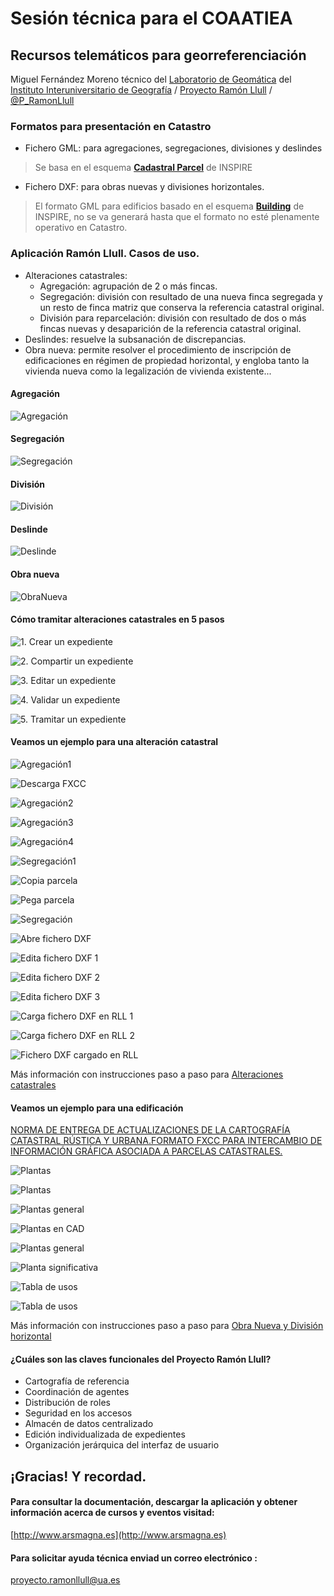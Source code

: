 # Sesión técnica para el COAATIEA
## Recursos telemáticos para georreferenciación
Miguel Fernández Moreno
técnico del [Laboratorio de Geomática](http://iig.ua.es/es/geomatica/) del [Instituto Interuniversitario de Geografía](http://iig.ua.es/) / [Proyecto Ramón Llull](http://www.arsmagna.es) / <i class="fa fa-twitter-square"></i> [@P_RamonLlull](https://twitter.com/P_RamonLlull)



### Formatos para presentación en Catastro
- Fichero GML: para agregaciones, segregaciones, divisiones y deslindes
> <i class="fa fa-info-circle"></i> Se basa en el esquema [**Cadastral Parcel**](https://inspire-forum.jrc.ec.europa.eu/pg/pages/view/1806/cadastral-parcels) de INSPIRE

- Fichero DXF: para obras nuevas y divisiones horizontales.
> <i class="fa fa-info-circle"></i> El formato GML para edificios basado en el esquema  [**Building**](http://inspire.ec.europa.eu/documents/Data_Specifications/INSPIRE_DataSpecification_BU_v3.0rc3.pdf) de INSPIRE, no se va generará hasta que el formato no esté plenamente operativo en Catastro.



### Aplicación Ramón Llull. Casos de uso.
  - Alteraciones catastrales:
    - Agregación: agrupación de 2 o más fincas. 
    - Segregación: división con resultado de una nueva finca segregada y un resto de finca matriz que conserva la referencia catastral original.
    - División para reparcelación: división con resultado de dos o más fincas nuevas y desaparición de la referencia catastral original. 
  - Deslindes: resuelve la subsanación de discrepancias.
  - Obra nueva: permite resolver el procedimiento de inscripción de edificaciones en régimen de propiedad horizontal, y engloba tanto la vivienda nueva como la legalización de vivienda existente...


#### Agregación
![Agregación](http://labgeo.github.io/meetup-COAATIEA/img/Agg.png)


#### Segregación
![Segregación](http://labgeo.github.io/meetup-COAATIEA/img/Seg.png)


#### División
![División](http://labgeo.github.io/meetup-COAATIEA/img/Div.png)


#### Deslinde
![Deslinde](http://labgeo.github.io/meetup-COAATIEA/img/Des.png)


#### Obra nueva
![ObraNueva](http://labgeo.github.io/meetup-COAATIEA/img/ObraNueva.png)



#### Cómo tramitar alteraciones catastrales en 5 pasos


![1. Crear un expediente](http://labgeo.github.io/understandingRL/img/understandingRL-1.png)


![2. Compartir un expediente](http://labgeo.github.io/understandingRL/img/understandingRL-2.png)


![3. Editar un expediente](http://labgeo.github.io/understandingRL/img/understandingRL-3.png)


![4. Validar un expediente](http://labgeo.github.io/understandingRL/img/understandingRL-4.png)


![5. Tramitar un expediente](http://labgeo.github.io/understandingRL/img/understandingRL-5.png)



#### Veamos un ejemplo para una alteración catastral


![Agregación1](http://labgeo.github.io/meetup-COAATIEA/img/cap5/ifazAgr.jpeg)


![Descarga FXCC](http://labgeo.github.io/meetup-COAATIEA/img/cap5/downloadLand.jpeg)


![Agregación2](http://labgeo.github.io/meetup-COAATIEA/img/cap5/ifazAgr2.jpeg)


![Agregación3](http://labgeo.github.io/meetup-COAATIEA/img/cap5/ifazAgr3.jpeg)


![Agregación4](http://labgeo.github.io/meetup-COAATIEA/img/cap5/ifazAgr4.jpeg)


![Segregación1](http://labgeo.github.io/meetup-COAATIEA/img/cap5/ifazSgr1.jpeg)


![Copia parcela](http://labgeo.github.io/meetup-COAATIEA/img/cap5/copyParcelAgr.jpeg)


![Pega parcela](http://labgeo.github.io/meetup-COAATIEA/img/cap5/pasteParcelAgr.jpeg)


![Segregación](http://labgeo.github.io/meetup-COAATIEA/img/cap5/ifazSgr2.jpeg)


![Abre fichero DXF](http://labgeo.github.io/meetup-COAATIEA/img/cap5/cad1.jpeg)


![Edita fichero DXF 1](http://labgeo.github.io/meetup-COAATIEA/img/cap5/cad2.jpeg)


![Edita fichero DXF 2](http://labgeo.github.io/meetup-COAATIEA/img/cap5/cad3.jpeg)


![Edita fichero DXF 3](http://labgeo.github.io/meetup-COAATIEA/img/cap5/cad4.jpeg)


![Carga fichero DXF en RLL 1](http://labgeo.github.io/meetup-COAATIEA/img/cap5/ifazSgr5.jpeg)


![Carga fichero DXF en RLL 2](http://labgeo.github.io/meetup-COAATIEA/img/cap5/ifazSgr6.jpeg)


![Fichero DXF cargado en RLL](http://labgeo.github.io/meetup-COAATIEA/img/cap5/ifazSgr4.jpeg)


Más información con instrucciones paso a paso para [Alteraciones catastrales](http://www.arsmagna.es/files/cursoBenissa/supuestos_practicos_AC.pdf)




#### Veamos un ejemplo para una edificación


[NORMA DE ENTREGA DE ACTUALIZACIONES DE LA CARTOGRAFÍA CATASTRAL RÚSTICA Y URBANA.FORMATO FXCC PARA INTERCAMBIO DE INFORMACIÓN GRÁFICA ASOCIADA A PARCELAS CATASTRALES.](http://www.catastro.minhap.gob.es/documentos/formatos_intercambio/formato_fxcc.pdf)


![Plantas](http://labgeo.github.io/meetup-COAATIEA/img/ON/ONrefcatast.png)


![Plantas](http://labgeo.github.io/meetup-COAATIEA/img/cap6/pltSig1.jpeg)


![Plantas general](http://labgeo.github.io/meetup-COAATIEA/img/cap6/pltSig3.jpeg)


![Plantas en CAD](http://labgeo.github.io/meetup-COAATIEA/img/cap6/onCad1.jpeg)


![Plantas general](http://labgeo.github.io/meetup-COAATIEA/img/cap6/onCad2.jpeg)


![Planta significativa](http://labgeo.github.io/meetup-COAATIEA/img/cap6/onCad3.jpeg)


![Tabla de usos](http://labgeo.github.io/meetup-COAATIEA/img/cap6/ifazON5.jpeg)


![Tabla de usos](http://labgeo.github.io/meetup-COAATIEA/img/cap6/ifazON6.jpeg)


Más información con instrucciones paso a paso para [Obra Nueva y División horizontal](http://www.arsmagna.es/files/cursoBenissa/supuestos_practicos_ON.pdf)



#### ¿Cuáles son las claves funcionales del Proyecto Ramón Llull?
  - Cartografía de referencia
  - Coordinación de agentes
  - Distribución de roles
  - Seguridad en los accesos
  - Almacén de datos centralizado
  - Edición individualizada de expedientes
  - Organización jerárquica del interfaz de usuario


  
## ¡Gracias! Y recordad.
#### Para consultar la documentación, descargar la aplicación y obtener información acerca de cursos y eventos visitad: 
[http://www.arsmagna.es](http://www.arsmagna.es)
#### Para solicitar ayuda técnica enviad un correo electrónico <i class="fa fa-envelope"></i>:
proyecto.ramonllull@ua.es
